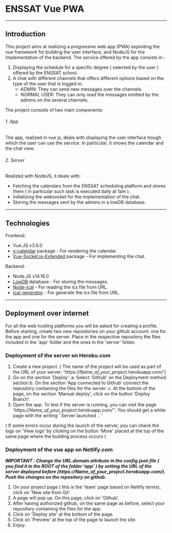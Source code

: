 # ENSSAT Vue PWA


---

## Introduction

This project aims at realizing a progressive web app (PWA) exploiting the vue framework for building the user interface, and NodeJS for the implementation of the backend. The service offered by the app consists in :
1. Displaying the schedule for a specific degree ( selected by the user ) offered by the ENSSAT school. 
2. A chat with different channels that offers different options based on the type of the user that is logged in.
   - _ADMIN_: They can send new messages over the channels.
   - _NORMAL_ USER: They can only read the messages emitted by the admins on the several channels.
   
The project consists of two main components:

###### 1. App
The app, realized in vue js, deals with displaying the user interface trough which the user can use the service. In particular, it shows the calendar and the chat view.

###### 2. Server
Realized with NodeJS, it deals with:
- Fetching the calendars from the ENSSAT scheduling platform and stores them ( in particular such task is executed daily at 1am ).
- Initializing the websocket for the implementation of the chat.
- Storing the messages sent by the admins in a lowDB database.

---

## Technologies
Frontend:
* Vue.JS  v3.0.0
* [v-calendar](https://vcalendar.io/) package - For rendering the calendar.
* [Vue-Socket.io-Extended](https://github.com/probil/vue-socket.io-extended/tree/alpha) package - For implementing the chat.

Backend:
* Node.JS v14.16.0
* [LowDB](https://github.com/typicode/lowdb) database - For storing the messages.
* [Node-ical](https://www.npmjs.com/package/node-ical) - For reading the ics file from URL.
* [ical-generator](https://www.npmjs.com/package/ical-generator) - For generate the ics file from URL.

---

## Deployment over internet
For all the web hosting platforms you will be asked for creating a profile. 
Before starting, create two new repositories on your github account: one for the app and one for the server. Place in the respective repository the files included in the 'app' folder and the ones in the 'server' folder.  

### Deployment of the server on Heroku.com
   1. Create a new project. 
      ( The name of the project will be used as part of the URL of your server: 'https://_Name_of_your_project_.herokuapp.com/')
   2. Go on the section 'Deploy'. 
      a. Select 'Github' on the Deployment method section
      b. On the section 'App connected to Github' connect the repository containing the files for the server.
      c. At the bottom of the page, on the section 'Manual deploy', click on the button 'Deploy Branch'.
   3. Open the app. To test if the server is running, you can visit the page 'https://_Name_of_your_project_.herokuapp.com/''. You should get a white page with the writing ' Server launched .. ' 

   ( If some errors occur during the launch of the server, you can check the logs on 'View logs' by clicking on the button 'More' placed at the top of the same page where the building process occurs )
  
### Deployment of the vue app on Netlify.com
   ***IMPORTANT : Change the _**URL.domain**_ attribute in the _config.json_ file ( you find it in the ROOT of the folder 'app' ) by setting the URL of the server deployed before (https://_Name_of_your_project_.herokuapp.com/). Push the changes on the repository on github.*** 
   1. On your project page ( this is the 'team' page based on Netlify terms), click on 'New site from Git'.
   2. A page will pop up. On this page, click on 'Github'.
   3. After having authorized github, on the same page as before, select your repository containing the files for the app.
   4. Click on 'Deploy site' at the bottom of the page.
   5. Click on 'Preview' at the top of the page to launch the site.
   6. Enjoy.
   
